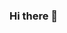### Hi there 👋

<!--
**Tushar-ml/Tushar-ml** is a ✨ _special_ ✨ repository because its `README.md` (this file) appears on your GitHub profile.

[![GitHub metrics](https://metrics.lecoq.io/Tushar-ml?languages=1&pagespeed=1&followup=1&isocalendar=1)](https://github.com/lowlighter/metrics)
